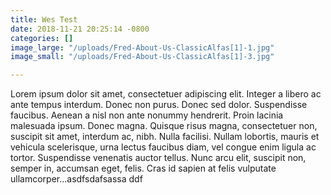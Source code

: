 ```yaml
---
title: Wes Test
date: 2018-11-21 20:25:14 -0800
categories: []
image_large: "/uploads/Fred-About-Us-ClassicAlfas[1]-1.jpg"
image_small: "/uploads/Fred-About-Us-ClassicAlfas[1]-3.jpg"

---
```

Lorem ipsum dolor sit amet, consectetuer adipiscing elit. Integer a libero ac ante tempus interdum. Donec non purus. Donec sed dolor. Suspendisse faucibus. Aenean a nisl non ante nonummy hendrerit. Proin lacinia malesuada ipsum. Donec magna. Quisque risus magna, consectetuer non, suscipit sit amet, interdum ac, nibh. Nulla facilisi. Nullam lobortis, mauris et vehicula scelerisque, urna lectus faucibus diam, vel congue enim ligula ac tortor. Suspendisse venenatis auctor tellus. Nunc arcu elit, suscipit non, semper in, accumsan eget, felis. Cras id sapien at felis vulputate ullamcorper...asdfsdafsassa ddf